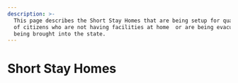 ```yaml
---
description: >-
  This page describes the Short Stay Homes that are being setup for quarantine
  of citizens who are not having facilities at home  or are being evacuated and
  being brought into the state.
---
```


# Short Stay Homes

